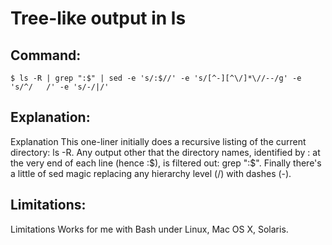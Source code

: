 # Tree-like output in ls

## Command:
```
$ ls -R | grep ":$" | sed -e 's/:$//' -e 's/[^-][^\/]*\//--/g' -e 's/^/   /' -e 's/-/|/'
```

## Explanation:
Explanation
This one-liner initially does a recursive listing of the current directory: ls -R.
Any output other that the directory names, identified by : at the very end of each line (hence :$), is filtered out: grep ":$".
Finally there's a little of sed magic replacing any hierarchy level (/) with dashes (-).

## Limitations:
Limitations
Works for me with Bash under Linux, Mac OS X, Solaris.

